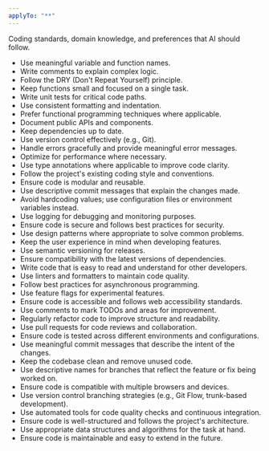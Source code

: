 ```yaml
---
applyTo: "**"
---
```


Coding standards, domain knowledge, and preferences that AI should follow.

- Use meaningful variable and function names.
- Write comments to explain complex logic.
- Follow the DRY (Don't Repeat Yourself) principle.
- Keep functions small and focused on a single task.
- Write unit tests for critical code paths.
- Use consistent formatting and indentation.
- Prefer functional programming techniques where applicable.
- Document public APIs and components.
- Keep dependencies up to date.
- Use version control effectively (e.g., Git).
- Handle errors gracefully and provide meaningful error messages.
- Optimize for performance where necessary.
- Use type annotations where applicable to improve code clarity.
- Follow the project's existing coding style and conventions.
- Ensure code is modular and reusable.
- Use descriptive commit messages that explain the changes made.
- Avoid hardcoding values; use configuration files or environment variables instead.
- Use logging for debugging and monitoring purposes.
- Ensure code is secure and follows best practices for security.
- Use design patterns where appropriate to solve common problems.
- Keep the user experience in mind when developing features.
- Use semantic versioning for releases.
- Ensure compatibility with the latest versions of dependencies.
- Write code that is easy to read and understand for other developers.
- Use linters and formatters to maintain code quality.
- Follow best practices for asynchronous programming.
- Use feature flags for experimental features.
- Ensure code is accessible and follows web accessibility standards.
- Use comments to mark TODOs and areas for improvement.
- Regularly refactor code to improve structure and readability.
- Use pull requests for code reviews and collaboration.
- Ensure code is tested across different environments and configurations.
- Use meaningful commit messages that describe the intent of the changes.
- Keep the codebase clean and remove unused code.
- Use descriptive names for branches that reflect the feature or fix being worked on.
- Ensure code is compatible with multiple browsers and devices.
- Use version control branching strategies (e.g., Git Flow, trunk-based development).
- Use automated tools for code quality checks and continuous integration.
- Ensure code is well-structured and follows the project's architecture.
- Use appropriate data structures and algorithms for the task at hand.
- Ensure code is maintainable and easy to extend in the future.

